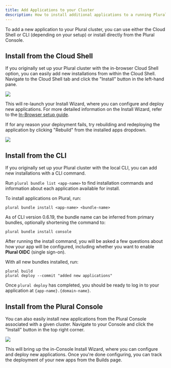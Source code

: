 ```yaml
---
title: Add Applications to your Cluster
description: How to install additional applications to a running Plural cluster
---
```


To add a new application to your Plural cluster, you can use either the Cloud Shell or CLI (depending on your setup) or install directly from the Plural Console.

## Install from the Cloud Shell

If you originally set up your Plural cluster with the in-browser Cloud Shell option, you can easily add new installations from within the Cloud Shell. Navigate to the Cloud Shell tab and click the "Install" button in the left-hand pane.

![](/assets/operations/cloud-shell-install.png)

This will re-launch your Install Wizard, where you can configure and deploy new applications. For more detailed information on the Install Wizard, refer to the [In-Browser setup guide](/getting-started/cloud-shell-quickstart).

If for any reason your deployment fails, try rebuilding and redeploying the application by clicking "Rebuild" from the installed apps dropdown.

![](/assets/operations/application-rebuild.png)

## Install from the CLI

If you originally set up your Plural cluster with the local CLI, you can add new installations with a CLI command.

Run `plural bundle list <app-name>` to find installation commands and information about each application available for install.

To install applications on Plural, run:

```
plural bundle install <app-name> <bundle-name>
```

As of CLI version 0.6.19, the bundle name can be inferred from primary bundles, optionally shortening the command to:

```
plural bundle install console
```

After running the install command, you will be asked a few questions about how your app will be configured, including whether you want to enable **Plural OIDC** (single sign-on).

With all new bundles installed, run:

```shell {% showHeader=false %}
plural build
plural deploy --commit "added new applications"
```

Once `plural deploy` has completed, you should be ready to log in to your application at `{app-name}.{domain-name}`.

## Install from the Plural Console

You can also easily install new applications from the Plural Console associated with a given cluster. Navigate to your Console and click the "Install" button in the top right corner.

![](/assets/operations/console-install.png)

This will bring up the in-Console Install Wizard, where you can configure and deploy new applications. Once you're done configuring, you can track the deployment of your new apps from the Builds page.
